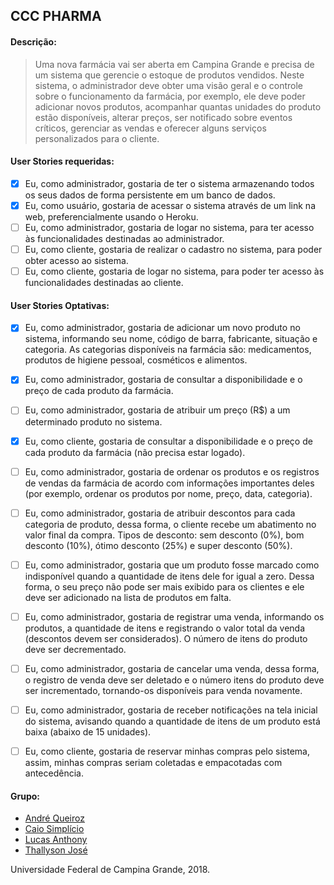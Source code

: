 ## CCC PHARMA

#### Descrição:
> Uma nova farmácia vai ser aberta em Campina Grande e precisa de um sistema que gerencie o estoque de produtos vendidos. Neste sistema, o administrador deve obter uma visão geral e o controle sobre o funcionamento da farmácia, por exemplo, ele deve poder adicionar novos produtos, acompanhar quantas unidades do produto estão disponíveis, alterar preços, ser notificado sobre eventos críticos, gerenciar as vendas e oferecer alguns serviços personalizados para o cliente.

#### User Stories requeridas:
- [x] Eu, como administrador, gostaria de ter o sistema armazenando todos os seus dados de forma persistente em um banco de dados.
- [x] Eu, como usuário, gostaria de acessar o sistema através de um link na web, preferencialmente usando o Heroku.
- [ ] Eu, como administrador, gostaria de logar no sistema, para ter acesso às funcionalidades destinadas ao administrador.
- [ ] Eu, como cliente, gostaria de realizar o cadastro no sistema, para poder obter acesso ao sistema.
- [ ] Eu, como cliente, gostaria de logar no sistema, para poder ter acesso às funcionalidades destinadas ao cliente.

#### User Stories Optativas:
- [x] Eu, como administrador, gostaria de adicionar um novo produto no sistema, informando seu nome, código de barra, fabricante, situação e categoria. As categorias disponíveis na farmácia são: medicamentos, produtos de higiene pessoal, cosméticos e alimentos.
- [x] Eu, como administrador, gostaria de consultar a disponibilidade e o preço de cada produto da farmácia.
- [ ] Eu, como administrador, gostaria de atribuir um preço (R$) a um determinado produto no sistema.
- [x] Eu, como cliente, gostaria de consultar a disponibilidade e o preço de cada produto da farmácia (não precisa estar logado).
- [ ] Eu, como administrador, gostaria de ordenar os produtos e os registros de vendas da farmácia de acordo com informações importantes deles (por exemplo, ordenar os produtos por nome, preço, data, categoria).
- [ ] Eu, como administrador, gostaria de atribuir descontos para cada categoria de produto, dessa forma, o cliente recebe um abatimento no valor final da compra. Tipos de desconto: sem desconto (0%), bom desconto (10%), ótimo desconto (25%) e super desconto (50%).
- [ ] Eu, como administrador, gostaria que um produto fosse marcado como indisponível quando a quantidade de itens dele for igual a zero. Dessa forma, o seu preço não pode ser mais exibido para os clientes e ele deve ser adicionado na lista de produtos em falta.
- [ ] Eu, como administrador, gostaria de registrar uma venda, informando os produtos, a quantidade de itens e registrando o valor total da venda (descontos devem ser considerados). O número de itens do produto deve ser decrementado.
- [ ] Eu, como administrador, gostaria de cancelar uma venda, dessa forma, o registro de venda deve ser deletado e o número itens do produto deve ser incrementado, tornando-os disponíveis para venda novamente.
- [ ] Eu, como administrador, gostaria de receber notificações na tela inicial do sistema, avisando quando a quantidade de itens de um produto está baixa (abaixo de 15 unidades).
- [ ] Eu, como cliente, gostaria de reservar minhas compras pelo sistema, assim, minhas compras seriam coletadas e empacotadas com antecedência.
 

#### Grupo:
* [André Queiroz](https://github.com/andrefqms)
* [Caio Simplício](https://github.com/hiroshie)
* [Lucas Anthony](https://github.com/lucasanthony)
* [Thallyson José](https://github.com/thallysonjsa)

Universidade Federal de Campina Grande, 2018.
